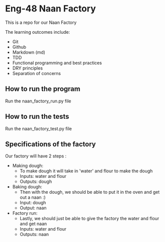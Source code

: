 # Eng-48 Naan Factory

This is a repo for our Naan Factory

The learning outcomes include:
 - Git
 - Github
 - Markdown (md)
 - TDD
 - Functional programming and best practices
 - DRY principles
 - Separation of concerns
 
## How to run the program
Run the naan_factory_run.py file

## How to run the tests
Run the naan_factory_test.py file 

 
 ## Specifications of the factory
 
Our factory will have 2 steps :
- Making dough:
    - To make dough it will take in 'water' and flour to make the dough
    - Inputs: water and flour
    - Outputs: dough
- Baking dough:
    - Then with the dough, we should be able to put it in the oven and get out a naan :)
    - Input: dough
    - Output: naan
- Factory run:
    - Lastly, we should just be able to give the factory the water and flour and get naan
    - Inputs: water and flour
    - Outputs: naan
 